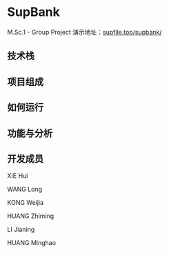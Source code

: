 # SupBank
M.Sc.1 - Group Project
演示地址：[supfile.top/supbank/](http://supfile.top/supbank)

## 技术栈

## 项目组成

## 如何运行

## 功能与分析

## 开发成员
XIE Hui

WANG Long

KONG Weijia

HUANG Zhiming

LI Jianing

HUANG Minghao